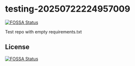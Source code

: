 # testing-20250722224957009
[![FOSSA Status](https://app.fossa.com/api/projects/git%2Bgithub.com%2Fkirogum%2Ftesting-20250722224957009.svg?type=shield)](https://app.fossa.com/projects/git%2Bgithub.com%2Fkirogum%2Ftesting-20250722224957009?ref=badge_shield)

Test repo with empty requirements.txt


## License
[![FOSSA Status](https://app.fossa.com/api/projects/git%2Bgithub.com%2Fkirogum%2Ftesting-20250722224957009.svg?type=large)](https://app.fossa.com/projects/git%2Bgithub.com%2Fkirogum%2Ftesting-20250722224957009?ref=badge_large)